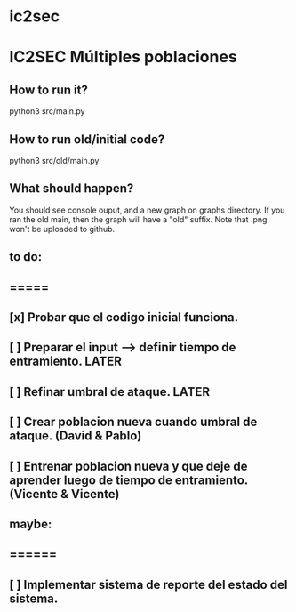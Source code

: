 # ic2sec

# IC2SEC Múltiples poblaciones

## How to run it?

python3 src/main.py

## How to run old/initial code?

python3 src/old/main.py

## What should happen?

You should see console ouput, and a new graph on graphs directory. If you ran the old main, then the graph will have a "old" suffix.
Note that .png won't be uploaded to github.

## to do:

## =====

## [x] Probar que el codigo inicial funciona.

## [  ] Preparar el input --> definir tiempo de entramiento. LATER 

## [  ] Refinar umbral de ataque. LATER 

## [  ] Crear poblacion nueva cuando umbral de ataque. (David & Pablo)

## [  ] Entrenar poblacion nueva y que deje de aprender luego de tiempo de entramiento. (Vicente & Vicente) 


## maybe:

## ======

## [  ] Implementar sistema de reporte del estado del sistema.
